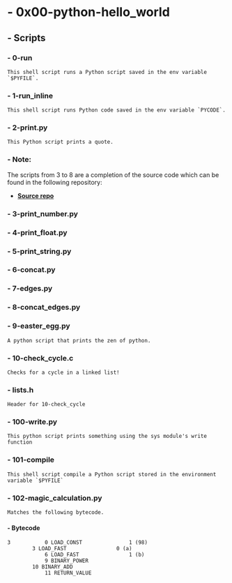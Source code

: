 # - 0x00-python-hello_world

## - Scripts

### - 0-run
	This shell script runs a Python script saved in the env variable `$PYFILE`.
### - 1-run_inline
	This shell script runs Python code saved in the env variable `PYCODE`.
### - 2-print.py
	This Python script prints a quote.
### - Note:
The scripts from 3 to 8 are a completion of the source code which can be found in the following repository:
* **[Source repo](https://github.com/holbertonschool/0x00.py/blob/master)**
### - 3-print_number.py
### - 4-print_float.py
### - 5-print_string.py
### - 6-concat.py
### - 7-edges.py
### - 8-concat_edges.py
### - 9-easter_egg.py
	A python script that prints the zen of python.
### - 10-check_cycle.c
	Checks for a cycle in a linked list!
### - lists.h
	Header for 10-check_cycle
### - 100-write.py
	This python script prints something using the sys module's write function
### - 101-compile
	This shell script compile a Python script stored in the environment variable `$PYFILE`

### - 102-magic_calculation.py
	Matches the following bytecode.
#### - Bytecode
	3           0 LOAD_CONST               1 (98)
		    3 LOAD_FAST                0 (a)
	            6 LOAD_FAST                1 (b)
        	    9 BINARY_POWER
 		    10 BINARY_ADD
	            11 RETURN_VALUE
